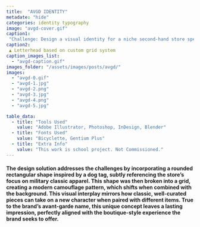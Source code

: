 ```yaml
---
title:  "AVGD IDENTITY"
metadate: "hide"
categories: identity typography
image: "avgd-cover.gif"
caption1: 
 "Challenge: Design a visual identity for a niche second-hand store specializing in military classic apparel, positioning the brand as offering curated, clean vintage pieces in contrast to the surplus 'unready-to-wear' selections of typical vintage shops. The identity should appeal to well-groomed men in their 30s and 40s seeking a refined, boutique-style shopping experience."
caption2: 
 ▲ Letterhead based on custom grid system
caption_images_list: 
  - "avgd-caption.gif"
images_folder: "/assets/images/posts/avgd/"
images:
  - "avgd-0.gif"
  - "avgd-1.jpg"
  - "avgd-2.png"
  - "avgd-3.jpg"
  - "avgd-4.png"
  - "avgd-5.jpg"

table_data:
  - title: "Tools Used"
    value: "Adobe Illustrator, Photoshop, InDesign, Blender"
  - title: "Fonts Used"
    value: "Bicyclette, Gentium Plus"
  - title: "Extra Info"
    value: "This work is school project. Not Commissioned." 
---
```

#### The design solution addresses the challenges by incorporating a rounded rectangular shape inspired by a dog tag, subtly referencing the store’s focus on military classic apparel. This shape was then broken into a grid, creating a modern camouflage pattern, which shifts when combined with the background. This visual interplay mirrors how classic, well-curated pieces can take on a new character when paired with different items. True to the brand’s avant-garde name, this unique concept leaves a lasting impression, perfectly aligned with the boutique-style experience the brand seeks to offer.

<!--
<br>
↳ A flexible visual identity adapts to different aspect ratios while maintaining a consistentcy.
<br>
↳ Pistachio color is used appropriately throughout the graphics as an accent.
<br>
↳ A coaster was created using an abstract cow shape variation, incorporating traditional Italian pattern elements.
<br>
↳ For the campaign, G’ stands for Good, which connects with Australian culture: “G’day,” “G’People,” and “Great Gelato.”
<br>
↳ Merchandise was also created with the venue's heritage in mind, featuring the tagline.
-->

